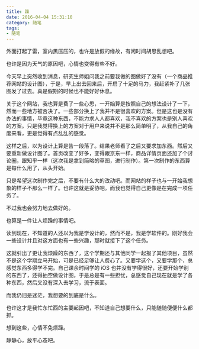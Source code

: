```yaml
---
title: 躁
date: 2016-04-04 15:31:10
category: 随笔
tags:
- 随笔
---
```

外面打起了雷，室内黑压压的，也许是放假的缘故，有闲时间胡思乱想吧。

<!-- more -->

也许是因为天气的原因吧，心情也变得有些不好。

今天早上突然收到消息，研究生师姐问我之前要我做的图做好了没有（一个商品推荐网站的设计图），于是，早上出去回来后，开启了十足的马力，我赶紧补了几张图发了过去。真是假期的时候也不能好好休息。

关于这个网站，我也算是费了一些心思，一开始算是按照自己的想法设计了一下，然而一些地方被否决了。一些部分换上了我并不是很喜欢的方案。但是这也是没有办法的事情，毕竟这种东西，不能力求人人都喜欢，我不喜欢的方案也是别人喜欢的方案。只是我觉得换上的方案对于用户来说并不是那么简单明了，从我自己的角度来看，更是觉得有点乱乱的感觉。

这样之后，以为设计上算是告一段落了。结果老师看了之后又要求加东西。然后又要重新做设计图了。首页改变了好多，变得跟京东一样，商品详情页面还加了个讨论圈，跟知乎一样（这次我是拿到简略的草图，进行制作）。第一次制作的东西算是每什么用了，从头开始。

只是希望这次制作完之后，不要有什么大的改动吧。而网站的样子也与一开始我想象的样子不那么一样了。也许这就是妥协吧。而我也觉得自己更像是在完成一项任务了。

不过我也会努力地去做好的。

也算是一件让人烦躁的事情吧。

读到现在，不知道的人还以为我是学设计的，然而不是，我是学软件的。刚好我会一些设计并且对这方面也有一些兴趣，那时就接下了这个任务。

这就引出了更让我烦躁的东西了，这个学期还与其他同学一起报了其他项目，虽然不是这个学期立马开始，可是已经足够让人费心了。又要学这个，又要学那个，总感觉东西多得学不完。自己课余时间学的 iOS 也并没有学得很好，还要开始学别的东西了，还得抽空做设计图，于是总是有一些担忧，总感觉自己现在就是学了各种东西，然后又没有深入去学习，流于表面。

而我仍旧是迷茫，我想要的到底是什么。

也许这才是我忙东忙西的主要起因吧，不知道自己想要什么，只能随随便便什么都抓。

想到这些，心情不免烦躁。

静静心，放平心态吧。
